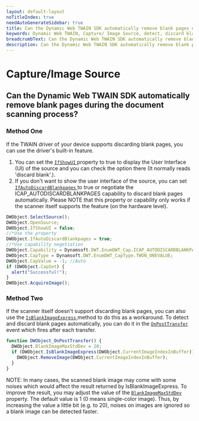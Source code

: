 ```yaml
---
layout: default-layout
noTitleIndex: true
needAutoGenerateSidebar: true
title: Can the Dynamic Web TWAIN SDK automatically remove blank pages during the document scanning process?
keywords: Dynamic Web TWAIN, Capture/ Image Source, detect, discard blank pages
breadcrumbText: Can the Dynamic Web TWAIN SDK automatically remove blank pages during the document scanning process?
description: Can the Dynamic Web TWAIN SDK automatically remove blank pages during the document scanning process?
---
```


# Capture/Image Source

## Can the Dynamic Web TWAIN SDK automatically remove blank pages during the document scanning process?

### Method One

If the TWAIN driver of your device supports discarding blank pages, you can use the driver's built-in feature.

1. You can set the [ `IfShowUI` ]({{site.info}}api/WebTwain_Acquire.html#ifshowui) property to true to display the User Interface (UI) of the source and you can check the option there (It normally reads 'discard blank'.).
2. If you don't want to show the user interface of the source, you can set [ `IfAutoDiscardBlankpages` ]({{site.info}}api/WebTwain_Acquire.html#ifautodiscardblankpages) to true or negotiate the ICAP_AUTODISCARDBLANKPAGES capability to discard blank pages automatically. Please NOTE that this property or capability only works if the scanner itself supports the feature (on the hardware level).

```javascript
DWObject.SelectSource();
DWObject.OpenSource;
DWObject.IfShowUI = false;
//*Use the property
DWObject.IfAutoDiscardBlankpages = true;
//*Use capability negotiation
DWObject.Capability = Dynamsoft.DWT.EnumDWT_Cap.ICAP_AUTODISCARDBLANKPAGES;
DWObject.CapType = Dynamsoft.DWT.EnumDWT_CapType.TWON_ONEVALUE;
DWObject.CapValue = -1; //Auto
if (DWObject.CapSet) {
  alert("Successful!");
}
DWObject.AcquireImage();
```

### Method Two

If the scanner itself doesn't support discarding blank pages, you can also use the [ `IsBlankImageExpress` ]({{site.info}}api/WebTwain_Buffer.html#isblankimageexpress) method to do this as a workaround. To detect and discard blank pages automatically, you can do it in the [ `OnPostTransfer` ]({{site.info}}api/WebTwain_Acquire.html#onposttransfer) event which fires after each transfer.

```javascript
function DWObject_OnPostTransfer() {
  DWObject.BlankImageMaxStdDev = 20;
  if (DWObject.IsBlankImageExpress(DWObject.CurrentImageIndexInBuffer)) {
    DWObject.RemoveImage(DWObject.CurrentImageIndexInBuffer);
  }
}
```

NOTE: In many cases, the scanned blank image may come with some noises which would affect the result returned by IsBlankImageExpress. To improve the result, you may adjust the value of the [ `BlankImageMaxStdDev` ]({{site.info}}api/WebTwain_Buffer.html#blankimagemaxstddev) property. The default value is 1 (0 means single-color image). Thus, by increasing the value a little bit (e.g. to 20), noises on images are ignored so a blank image can be detected faster.
